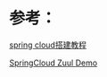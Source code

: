 # 参考：

[spring cloud搭建教程](https://blog.csdn.net/weixin_40205234/article/details/124408609)

[SpringCloud Zuul Demo](https://www.jianshu.com/p/c3bb500b7ebd)